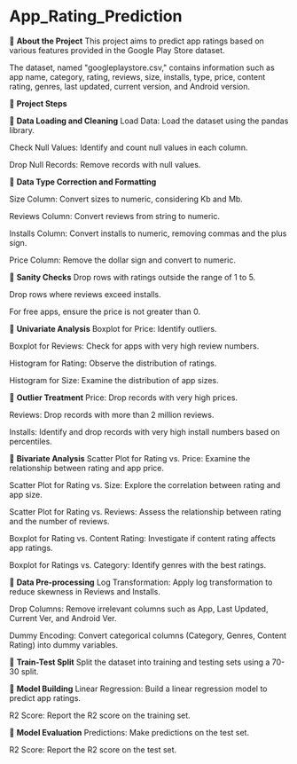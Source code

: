 # App_Rating_Prediction

🔹 **About the Project**
This project aims to predict app ratings based on various features provided in the Google Play Store dataset. 

The dataset, named "googleplaystore.csv," contains information such as app name, category, rating, reviews, size, installs, type, price, content rating, genres, last updated, current version, and Android version.

🔸 **Project Steps**

🔸 **Data Loading and Cleaning**
Load Data: Load the dataset using the pandas library.

Check Null Values: Identify and count null values in each column.

Drop Null Records: Remove records with null values.

🔸 **Data Type Correction and Formatting**

Size Column: Convert sizes to numeric, considering Kb and Mb.

Reviews Column: Convert reviews from string to numeric.

Installs Column: Convert installs to numeric, removing commas and the plus sign.

Price Column: Remove the dollar sign and convert to numeric.


🔸 **Sanity Checks**
Drop rows with ratings outside the range of 1 to 5.

Drop rows where reviews exceed installs.

For free apps, ensure the price is not greater than 0.

🔸 **Univariate Analysis**
Boxplot for Price: Identify outliers.

Boxplot for Reviews: Check for apps with very high review numbers.

Histogram for Rating: Observe the distribution of ratings.

Histogram for Size: Examine the distribution of app sizes.


🔸 **Outlier Treatment**
Price: Drop records with very high prices.

Reviews: Drop records with more than 2 million reviews.

Installs: Identify and drop records with very high install numbers based on percentiles.

🔸 **Bivariate Analysis**
Scatter Plot for Rating vs. Price: Examine the relationship between rating and app price.

Scatter Plot for Rating vs. Size: Explore the correlation between rating and app size.

Scatter Plot for Rating vs. Reviews: Assess the relationship between rating and the number of reviews.

Boxplot for Rating vs. Content Rating: Investigate if content rating affects app ratings.

Boxplot for Ratings vs. Category: Identify genres with the best ratings.

🔹 **Data Pre-processing**
Log Transformation: Apply log transformation to reduce skewness in Reviews and Installs.

Drop Columns: Remove irrelevant columns such as App, Last Updated, Current Ver, and Android Ver.

Dummy Encoding: Convert categorical columns (Category, Genres, Content Rating) into dummy variables.

🔹 **Train-Test Split**
Split the dataset into training and testing sets using a 70-30 split.

🔹 **Model Building**
Linear Regression: Build a linear regression model to predict app ratings.

R2 Score: Report the R2 score on the training set.

🔹 **Model Evaluation**
Predictions: Make predictions on the test set.

R2 Score: Report the R2 score on the test set.
